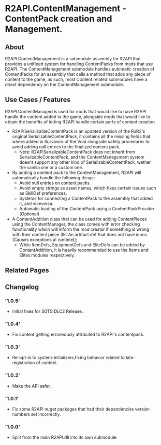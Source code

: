 # R2API.ContentManagement - ContentPack creation and Management.

## About

R2API.ContentManagement is a submodule assembly for R2API that provides a unifieed system for handling ContentPacks from mods that use R2API.
The ContentManagement submodule handles automatic creation of ContentPacks for an assembly that calls a method that adds any piece of content to the game, as such, most Content related submodules have a direct dependency on the ContentManagement submodule.

## Use Cases / Features

R2API.ContentManaged is used for mods that would like to have R2API handle the content added to the game, alongside mods that would like to obtain the benefits of letting R2API handle certain parts of content creation

* R2APISerializableContentPack is an updated version of the RoR2's original SerializableContentPack, it contains all the missing fields that where added in Survivors of the Void alongside safety procedures to avoid adding null entries to the finalized content pack.
    * Note: R2APISerializableContentPack does not inherit from SerializableContentPack, and the ContentManagement system doesnt support any other kind of SerializableContentPack, wether the vanilla one or a custom one.
* By adding a content pack to the ContentManagement, R2API will automatically handle the following things:
    * Avoid null entries on content packs.
    * Avoid empty strings as asset names, which fixes certain issues such as SkillDef preferences.
    * Systems for connecting a ContentPack to the assembly that added it, and viceversa.
    * Automatic loading of the ContentPack using a ContentPackProvider (Optional)
* A ContentAddition class that can be used for adding ContentPieces using the ContentManager, the class comes with error checking functionality which will inform the mod creator if something is wrong with their content piece (IE: An artifact def that does not have icons. (Causes exceptions at runtime));
    * While ItemDefs, EquipmentDefs and EliteDefs can be added by ContentAddition, it is heavily recommended to use the Items and Elites modules respectively.

## Related Pages

## Changelog

### '1.0.5'
* Initial fixes for SOTS DLC2 Release.

### '1.0.4'
* Fix content getting erroneously attributed to R2API's contentpack.

### '1.0.3'
* Re-opt-in to system-initializers,fixing behavior related to late-registration of content.

### '1.0.2'
* Make the API safer.

### '1.0.1'
* Fix some R2API nuget packages that had their dependencies version numbers set incorrectly.

### '1.0.0'
* Split from the main R2API.dll into its own submodule.
